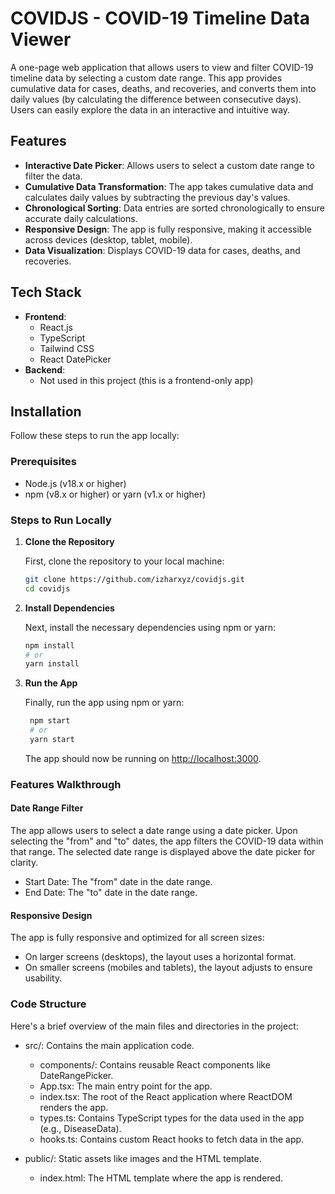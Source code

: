 # COVIDJS - COVID-19 Timeline Data Viewer

A one-page web application that allows users to view and filter COVID-19 timeline data by selecting a custom date range. This app provides cumulative data for cases, deaths, and recoveries, and converts them into daily values (by calculating the difference between consecutive days). Users can easily explore the data in an interactive and intuitive way.

## Features

-   **Interactive Date Picker**: Allows users to select a custom date range to filter the data.
-   **Cumulative Data Transformation**: The app takes cumulative data and calculates daily values by subtracting the previous day's values.
-   **Chronological Sorting**: Data entries are sorted chronologically to ensure accurate daily calculations.
-   **Responsive Design**: The app is fully responsive, making it accessible across devices (desktop, tablet, mobile).
-   **Data Visualization**: Displays COVID-19 data for cases, deaths, and recoveries.

## Tech Stack

-   **Frontend**:
    -   React.js
    -   TypeScript
    -   Tailwind CSS
    -   React DatePicker
-   **Backend**:
    -   Not used in this project (this is a frontend-only app)

## Installation

Follow these steps to run the app locally:

### Prerequisites

-   Node.js (v18.x or higher)
-   npm (v8.x or higher) or yarn (v1.x or higher)

### Steps to Run Locally

1. **Clone the Repository**

    First, clone the repository to your local machine:

    ```bash
    git clone https://github.com/izharxyz/covidjs.git
    cd covidjs
    ```

2. **Install Dependencies**

    Next, install the necessary dependencies using npm or yarn:

    ```bash
    npm install
    # or
    yarn install
    ```

3. **Run the App**

    Finally, run the app using npm or yarn:

    ```bash
     npm start
     # or
     yarn start
    ```

    The app should now be running on [http://localhost:3000](http://localhost:3000).

### Features Walkthrough

#### Date Range Filter

The app allows users to select a date range using a date picker. Upon selecting the "from" and "to" dates, the app filters the COVID-19 data within that range. The selected date range is displayed above the date picker for clarity.

-   Start Date: The "from" date in the date range.
-   End Date: The "to" date in the date range.

#### Responsive Design

The app is fully responsive and optimized for all screen sizes:

-   On larger screens (desktops), the layout uses a horizontal format.
-   On smaller screens (mobiles and tablets), the layout adjusts to ensure usability.

### Code Structure

Here's a brief overview of the main files and directories in the project:

-   src/: Contains the main application code.

    -   components/: Contains reusable React components like DateRangePicker.
    -   App.tsx: The main entry point for the app.
    -   index.tsx: The root of the React application where ReactDOM renders the app.
    -   types.ts: Contains TypeScript types for the data used in the app (e.g., DiseaseData).
    -   hooks.ts: Contains custom React hooks to fetch data in the app.

-   public/: Static assets like images and the HTML template.
    -   index.html: The HTML template where the app is rendered.

